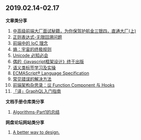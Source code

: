 ## 2019.02.14-02.17

**文章类分享**

1. [中高级前端大厂面试秘籍，为你保驾护航金三银四，直通大厂(上)](https://juejin.im/post/5c64d15d6fb9a049d37f9c20#heading-29)
2. [正则表达式-无限回溯问题](https://zh.javascript.info/regexp-infinite-backtracking-problem)
3. [前端中的 IoC 理念](https://zhuanlan.zhihu.com/p/53832991)
4. [熵：宇宙的终极规则](http://survivor.ruanyifeng.com/future/entropy.html)
5. [Unicode 必知必会](https://juejin.im/entry/5c666a0af265da2dce1f2e09)
6. [偶的《javascript框架设计》终于出版](https://www.cnblogs.com/rubylouvre/p/3658441.html)
7. [语义类标签学习及实操](https://www.unclay.com/2019/01/31/semantic-tagging)
8. [ECMAScript® Language Specification](https://www.ecma-international.org/ecma-262/5.1/#sec-15.12.3)
9. [常见错误的解决方法](https://css-tricks.com/the-smart-ways-to-correct-mistakes-in-git/git )
10. [前端架构杂思录：议 Function Component 与 Hooks](http://taobaofed.org/blog/2018/11/27/hooks-and-function-component/)
11. [「译」GraphQL入门指南](https://mp.weixin.qq.com/s/oQ4aT1gmQsbwt8K6U3XlBQ)


**文档手册仓库类分享**

1. [Algorithms-Part1的总结](https://github.com/jiangchenguang/blog/issues/6)

**网盘论坛网站类分享**

1. [A better way to design.](https://www.figma.com/)